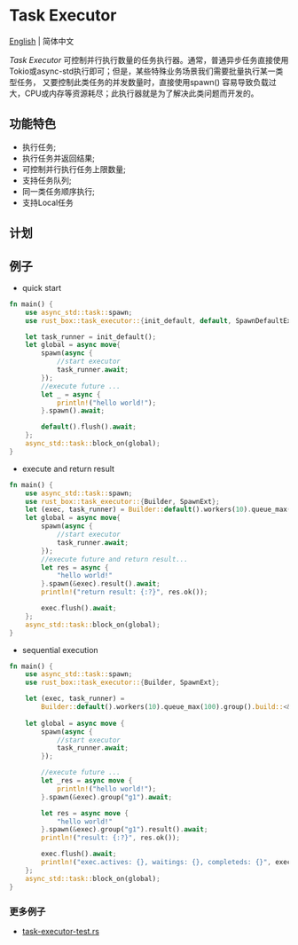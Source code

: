 # Task Executor

[English](./README.md)  | 简体中文

*Task Executor* 可控制并行执行数量的任务执行器。通常，普通异步任务直接使用Tokio或async-std执行即可；但是，某些特殊业务场景我们需要批量执行某一类型任务， 又要控制此类任务的并发数量时，直接使用spawn()
容易导致负载过大，CPU或内存等资源耗尽；此执行器就是为了解决此类问题而开发的。

## 功能特色

- 执行任务;
- 执行任务并返回结果;
- 可控制并行执行任务上限数量;
- 支持任务队列;
- 同一类任务顺序执行;
- 支持Local任务

## 计划

## 例子

- quick start

```rust
fn main() {
    use async_std::task::spawn;
    use rust_box::task_executor::{init_default, default, SpawnDefaultExt};

    let task_runner = init_default();
    let global = async move{
        spawn(async {
            //start executor
            task_runner.await;
        });
        //execute future ...
        let _ = async {
            println!("hello world!");
        }.spawn().await;

        default().flush().await;
    };
    async_std::task::block_on(global);
}

```

- execute and return result

```rust
fn main() {
    use async_std::task::spawn;
    use rust_box::task_executor::{Builder, SpawnExt};
    let (exec, task_runner) = Builder::default().workers(10).queue_max(100).build();
    let global = async move{
        spawn(async {
            //start executor
            task_runner.await;
        });
        //execute future and return result...
        let res = async {
            "hello world!"
        }.spawn(&exec).result().await;
        println!("return result: {:?}", res.ok());

        exec.flush().await;
    };
    async_std::task::block_on(global);
}

```

- sequential execution

```rust
fn main() {
    use async_std::task::spawn;
    use rust_box::task_executor::{Builder, SpawnExt};

    let (exec, task_runner) =
        Builder::default().workers(10).queue_max(100).group().build::<&str>();
    
    let global = async move {
        spawn(async {
            //start executor
            task_runner.await;
        });

        //execute future ...
        let _res = async move {
            println!("hello world!");
        }.spawn(&exec).group("g1").await;

        let res = async move {
            "hello world!"
        }.spawn(&exec).group("g1").result().await;
        println!("result: {:?}", res.ok());

        exec.flush().await;
        println!("exec.actives: {}, waitings: {}, completeds: {}", exec.active_count(), exec.waiting_count(), exec.completed_count());
    };
    async_std::task::block_on(global);
}

```

### 更多例子

- [task-executor-test.rs](https://github.com/try-box/rust-box/blob/main/examples/src/task-executor-test.rs)
